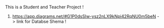 This is a Student and Teacher Project !


1. https://app.diagrams.net/#G1P0dsSIw-ysz2nLX9kNpi42RqNU0m5beN -> link for Databse Shema !

